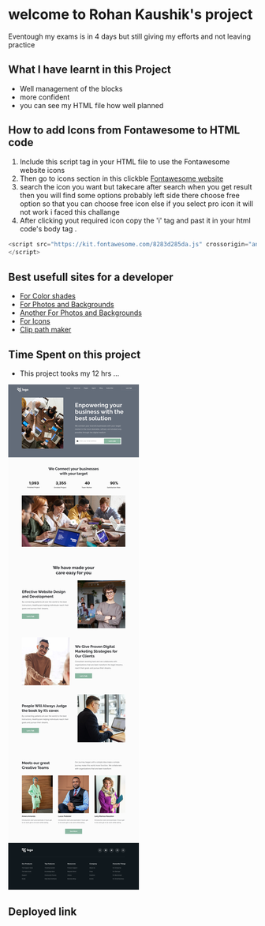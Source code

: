 # welcome to Rohan Kaushik's project

Eventough my exams is in 4 days but still giving my efforts and not leaving practice

## What I have learnt in this Project
   - Well management of the blocks
   - more confident  
   - you can see my HTML file how well planned 



  ## How to add Icons from Fontawesome to HTML code

  1. Include this script tag in your HTML file to use the Fontawesome website icons 
  2. Then go to icons section in this clickble [Fontawesome website](https://fontawesome.com/)
  3. search the icon you want but takecare after search when you get result then you will find some options probably left side there choose free option so that you can choose free icon else if you select pro icon it will not work i faced this challange
  4. After clicking yout required icon copy the 'i' tag and past it in your html code's body tag .


```javascript
<script src="https://kit.fontawesome.com/8283d285da.js" crossorigin="anonymous">
</script>

```

## Best usefull sites for a developer
-  [For Color shades](https://uicolorpicker.com/)
-  [For Photos and Backgrounds](https://www.pexels.com/)
- [Another For Photos and Backgrounds](https://unsplash.com/)
- [For Icons](https://fontawesome.com/)
- [Clip path maker](https://bennettfeely.com/clippy/)

## Time Spent on this project

- This project tooks my 12 hrs ...


![12th_Project](thumbnail.png)

## Deployed link

